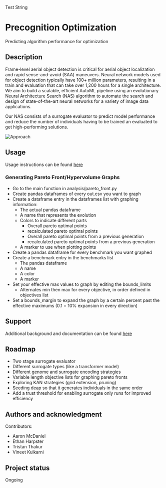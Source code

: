 Test String

# Precognition Optimization
Predicting algorithm performance for optimization

## Description
Frame-level aerial object detection is critical for aerial object localization and rapid sense-and-avoid (SAA) maneuvers. Neural network models used for object detection typically have 100+ million parameters, resulting in a train and evaluation that can take over 1,200 hours for a single architecture. We aim to build a scalable, efficient AutoML pipeline using an evolutionary Neural Architecture Search (NAS) algorithm to automate the search and design of state-of-the-art neural networks for a variety of image data applications.

Our NAS consists of a surrogate evaluator to predict model performance and reduce the number of individuals having to be trained an evaluated to get high-performing solutions.

![Approach](https://wiki.gtri.gatech.edu/download/attachments/330374279/image-2024-7-17_11-43-40.png?version=1&modificationDate=1721231020000&api=v2)

## Usage
Usage instructions can be found [here](https://wiki.gtri.gatech.edu/display/EMADE/Evolution+Instructions?src=contextnavpagetreemode)

### Generating Pareto Front/Hypervolume Graphs
 - Go to the main function in analysis/pareto_front.py
 - Create pandas dataframes of every out.csv you want to graph
 - Create a dataframe entry in the dataframes list with graphing information:
   - The actual pandas dataframe
   - A name that represents the evolution
   - Colors to indicate different parts
     - Overall pareto optimal points
     - recalculated pareto optimal points
     - Overall pareto optimal points from a previous generation
     - recalculated pareto optimal points from a previous generation
   - A marker to use when plotting points
 - Create a pandas dataframe for every benchmark you want graphed
 - Create a benchmark entry in the benchmarks list
   - The pandas dataframe
   - A name
   - A color
   - A marker
 - Set your effective max values to graph by editing the bounds_limits
   - Alternates min then max for every objective, in order defined in objectives list
 - Set a bounds_margin to expand the graph by a certain percent past the effective maximums (0.1 = 10% expansion in every direction)

## Support
Additional background and documentation can be found [here](https://wiki.gtri.gatech.edu/display/EMADE/Summer+GRIP+2024+-+Precognition+Optimization?src=contextnavpagetreemode)

## Roadmap
 - Two stage surrogate evaluator
 - Different surrogate types (like a transformer model)
 - Different genome and surrogate encoding strategies
 - Variable length objective lists for graphing pareto fronts
 - Exploring KAN strategies (grid extension, pruning)
 - Seeding deap so that it generates individuals in the same order
 - Add a trust threshold for enabling surrogate only runs for improved efficiency

## Authors and acknowledgment
Contributors:
- Aaron McDaniel
- Ethan Harpster
- Tristan Thakur
- Vineet Kulkarni 

## Project status
Ongoing
